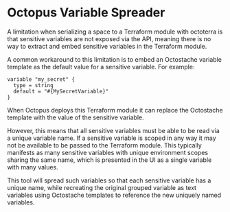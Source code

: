 # Octopus Variable Spreader

A limitation when serializing a space to a Terraform module with octoterra is that sensitive variables are not exposed via the API, meaning there is no way to extract and embed sensitive variables in the Terraform module. 

A common workaround to this limitation is to embed an Octostache variable template as the default value for a sensitive variable. For example:

```hcl
variable "my_secret" {
  type = string
  default = "#{MySecretVariable}"
}
```

When Octopus deploys this Terraform module it can replace the Octostache template with the value of the sensitive variable.

However, this means that all sensitive variables must be able to be read via a unique variable name. If a sensitive variable is scoped in any way it may not be available to be passed to the Terraform module. This typically manifests as many sensitive variables with unique environment scopes sharing the same name, which is presented in the UI as a single variable with many values.

This tool will spread such variables so that each sensitive variable has a unique name, while recreating the original grouped variable as text variables using Octostache templates to reference the new uniquely named variables.